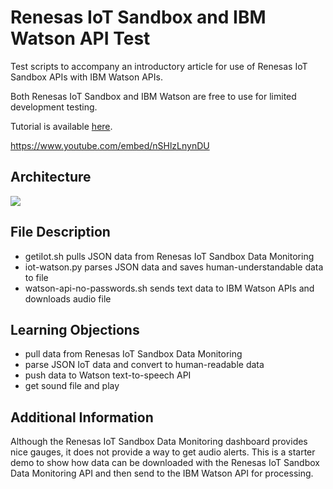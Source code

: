 # Renesas IoT Sandbox and IBM Watson API Test

Test scripts to accompany an introductory article for 
use of Renesas IoT Sandbox APIs with IBM Watson APIs.

Both Renesas IoT Sandbox and IBM Watson are free to use for limited 
development testing.

Tutorial is available [here](http://learn.iotcommunity.io/t/using-speech-in-your-iot-projects/1368?u=craig).

https://www.youtube.com/embed/nSHlzLnynDU

## Architecture

![](http://learn.iotcommunity.io/uploads/default/original/2X/6/6696797f80953e3f74b23813f10a4cb505b127bb.jpg)

## File Description

- getiIot.sh pulls JSON data from Renesas IoT Sandbox Data Monitoring
- iot-watson.py parses JSON data and saves human-understandable data to file
- watson-api-no-passwords.sh sends text data to IBM Watson APIs and downloads audio file


## Learning Objections

- pull data from Renesas IoT Sandbox Data Monitoring
- parse JSON IoT data and convert to human-readable data
- push data to Watson text-to-speech API
- get sound file and play

## Additional Information

Although the Renesas IoT Sandbox Data Monitoring dashboard provides
nice gauges, it does not provide a way to get audio alerts.
This is a starter demo to show how data can be downloaded with
the Renesas IoT Sandbox Data Monitoring API and then send to
the IBM Watson API for processing.
